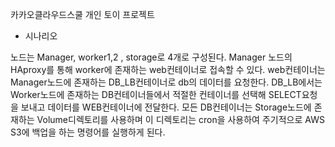 카카오클라우드스쿨 개인 토이 프로젝트 

- 시나리오

노드는 Manager, worker1,2 , storage로 4개로 구성된다.
Manager 노드의 HAproxy를 통해 worker에 존재하는 web컨테이너로 접속할 수 있다.
web컨테이너는 Manager노드에 존재하는 DB_LB컨테이너로 db의 데이터를 요청한다. DB_LB에서는 Worker노드에 존재하는 DB컨테이너들에서
적절한 컨테이너를 선택해 SELECT요청을 보내고 데이터를 WEB컨테이너에 전달한다. 모든 DB컨테이너는 Storage노드에 존재하는 Volume디렉토리를
사용하며 이 디렉토리는 cron을 사용하여 주기적으로 AWS S3에 백업을 하는 명령어를 실행하게 된다.

